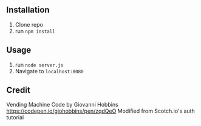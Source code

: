 ## Installation

1. Clone repo
2. run `npm install`

## Usage

1. run `node server.js`
2. Navigate to `localhost:8080`

## Credit

Vending Machine Code by Giovanni Hobbins https://codepen.io/giohobbins/pen/zqdQeO 
Modified from Scotch.io's auth tutorial
